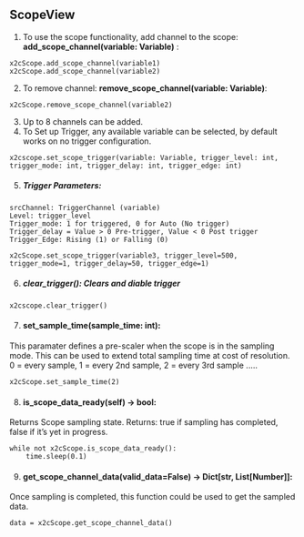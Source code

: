## ScopeView
1. To use the scope functionality, add channel to the scope: **add_scope_channel(variable: Variable)** : 
```
x2cScope.add_scope_channel(variable1)
x2cScope.add_scope_channel(variable2)
```
2. To remove channel: **remove_scope_channel(variable: Variable)**:
```
x2cScope.remove_scope_channel(variable2)
```
3. Up to 8 channels can be added. 
4. To Set up Trigger, any available variable can be selected, by default works on no trigger configuration.
```
x2cscope.set_scope_trigger(variable: Variable, trigger_level: int, trigger_mode: int, trigger_delay: int, trigger_edge: int)
```
5. ##### Trigger Parameters:
```
srcChannel: TriggerChannel (variable)
Level: trigger_level
Trigger_mode: 1 for triggered, 0 for Auto (No trigger)
Trigger_delay = Value > 0 Pre-trigger, Value < 0 Post trigger
Trigger_Edge: Rising (1) or Falling (0)
```

```
x2cScope.set_scope_trigger(variable3, trigger_level=500, trigger_mode=1, trigger_delay=50, trigger_edge=1)
```

6. ##### **clear_trigger()**: Clears and diable trigger
```
x2cscope.clear_trigger()
```
7. #### set_sample_time(sample_time: int): 
This paramater defines a pre-scaler when the scope is in the sampling mode. This can be used to extend total sampling time at cost of resolution. 0 = every sample, 1 = every 2nd sample, 2 = every 3rd sample .....
```
x2cScope.set_sample_time(2)
```
8. #### is_scope_data_ready(self) -> bool: 
Returns Scope sampling state. Returns: true if sampling has completed, false if it’s yet in progress.  
```
while not x2cScope.is_scope_data_ready():
    time.sleep(0.1)
```
9. #### get_scope_channel_data(valid_data=False) -> Dict[str, List[Number]]: 
Once sampling is completed, this function could be used to get the sampled data.
```
data = x2cScope.get_scope_channel_data()
```

